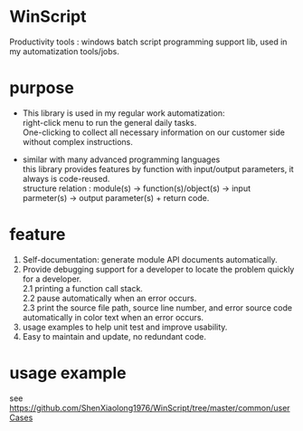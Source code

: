 # WinScript
Productivity tools : windows batch script programming support lib, used in my automatization tools/jobs.

# purpose
- This library is used in my regular work automatization:  
  right-click menu to run the general daily tasks.  
  One-clicking to collect all necessary information on our customer side without complex instructions.

- similar with many advanced programming languages  
  this library provides features by function with input/output parameters, it always is code-reused.  
  structure relation : module(s) -> function(s)/object(s) -> input parmeter(s) -> output parameter(s) + return code.    

# feature
1.   Self-documentation: generate module API documents automatically.
2.   Provide debugging support for a developer to locate the problem quickly for a developer.  
2.1  printing a function call stack.  
2.2  pause automatically when an error occurs.  
2.3  print the source file path, source line number, and error source code automatically in color text when an error occurs.
1.   usage examples to help unit test and improve usability.
2.   Easy to maintain and update, no redundant code.

# usage example  
  see <https://github.com/ShenXiaolong1976/WinScript/tree/master/common/userCases>
